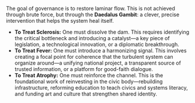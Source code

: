 The goal of governance is to restore laminar flow. This is not achieved through brute force, but through the **Daedalus Gambit**: a clever, precise intervention that helps the system heal itself.

*   **To Treat Sclerosis:** One must dissolve the dam. This requires identifying the critical bottleneck and introducing a catalyst—a key piece of legislation, a technological innovation, or a diplomatic breakthrough.
*   **To Treat Fever:** One must introduce a harmonizing signal. This involves creating a focal point for coherence that the turbulent system can organize around—a unifying national project, a transparent source of trusted information, or a platform for good-faith dialogue.
*   **To Treat Atrophy:** One must reinforce the channel. This is the foundational work of reinvesting in the civic body—rebuilding infrastructure, reforming education to teach civics and systems literacy, and funding art and culture that strengthen shared identity.